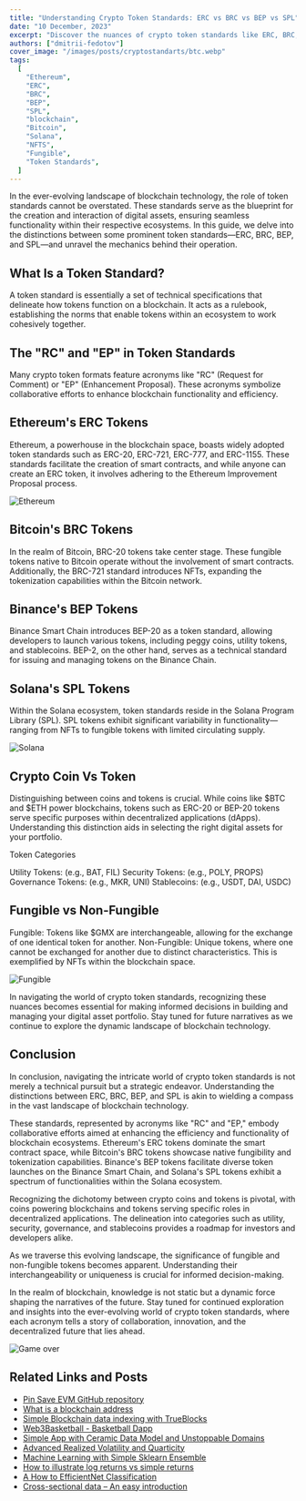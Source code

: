 ```yaml
---
title: "Understanding Crypto Token Standards: ERC vs BRC vs BEP vs SPL"
date: "10 December, 2023"
excerpt: "Discover the nuances of crypto token standards like ERC, BRC, BEP, and SPL in our guide. From Ethereum's smart contracts to Bitcoin's fungibility, explore the dynamics shaping decentralized landscapes for the future."
authors: ["dmitrii-fedotov"]
cover_image: "/images/posts/cryptostandarts/btc.webp"
tags:
  [
    "Ethereum",
    "ERC",
    "BRC",
    "BEP",
    "SPL",
    "blockchain",
    "Bitcoin",
    "Solana",
    "NFTS",
    "Fungible",
    "Token Standards",
  ]
---
```


In the ever-evolving landscape of blockchain technology, the role of token standards cannot be overstated. These standards serve as the blueprint for the creation and interaction of digital assets, ensuring seamless functionality within their respective ecosystems. In this guide, we delve into the distinctions between some prominent token standards—ERC, BRC, BEP, and SPL—and unravel the mechanics behind their operation.

## What Is a Token Standard?

A token standard is essentially a set of technical specifications that delineate how tokens function on a blockchain. It acts as a rulebook, establishing the norms that enable tokens within an ecosystem to work cohesively together.

## The "RC" and "EP" in Token Standards

Many crypto token formats feature acronyms like "RC" (Request for Comment) or "EP" (Enhancement Proposal). These acronyms symbolize collaborative efforts to enhance blockchain functionality and efficiency.

## Ethereum's ERC Tokens

Ethereum, a powerhouse in the blockchain space, boasts widely adopted token standards such as ERC-20, ERC-721, ERC-777, and ERC-1155. These standards facilitate the creation of smart contracts, and while anyone can create an ERC token, it involves adhering to the Ethereum Improvement Proposal process.

![Ethereum](images/posts/cryptostandarts/green.webp)

## Bitcoin's BRC Tokens

In the realm of Bitcoin, BRC-20 tokens take center stage. These fungible tokens native to Bitcoin operate without the involvement of smart contracts. Additionally, the BRC-721 standard introduces NFTs, expanding the tokenization capabilities within the Bitcoin network.

## Binance's BEP Tokens

Binance Smart Chain introduces BEP-20 as a token standard, allowing developers to launch various tokens, including peggy coins, utility tokens, and stablecoins. BEP-2, on the other hand, serves as a technical standard for issuing and managing tokens on the Binance Chain.

## Solana's SPL Tokens

Within the Solana ecosystem, token standards reside in the Solana Program Library (SPL). SPL tokens exhibit significant variability in functionality—ranging from NFTs to fungible tokens with limited circulating supply.

![Solana](images/posts/cryptostandarts/solana.webp)

## Crypto Coin Vs Token

Distinguishing between coins and tokens is crucial. While coins like $BTC and $ETH power blockchains, tokens such as ERC-20 or BEP-20 tokens serve specific purposes within decentralized applications (dApps). Understanding this distinction aids in selecting the right digital assets for your portfolio.

Token Categories

Utility Tokens: (e.g., BAT, FIL)
Security Tokens: (e.g., POLY, PROPS)
Governance Tokens: (e.g., MKR, UNI)
Stablecoins: (e.g., USDT, DAI, USDC)

## Fungible vs Non-Fungible

Fungible: Tokens like $GMX are interchangeable, allowing for the exchange of one identical token for another.
Non-Fungible: Unique tokens, where one cannot be exchanged for another due to distinct characteristics. This is exemplified by NFTs within the blockchain space.

![Fungible](images/posts/cryptostandarts/fungible.webp)

In navigating the world of crypto token standards, recognizing these nuances becomes essential for making informed decisions in building and managing your digital asset portfolio. Stay tuned for future narratives as we continue to explore the dynamic landscape of blockchain technology.

## Conclusion

In conclusion, navigating the intricate world of crypto token standards is not merely a technical pursuit but a strategic endeavor. Understanding the distinctions between ERC, BRC, BEP, and SPL is akin to wielding a compass in the vast landscape of blockchain technology.

These standards, represented by acronyms like "RC" and "EP," embody collaborative efforts aimed at enhancing the efficiency and functionality of blockchain ecosystems. Ethereum's ERC tokens dominate the smart contract space, while Bitcoin's BRC tokens showcase native fungibility and tokenization capabilities. Binance's BEP tokens facilitate diverse token launches on the Binance Smart Chain, and Solana's SPL tokens exhibit a spectrum of functionalities within the Solana ecosystem.

Recognizing the dichotomy between crypto coins and tokens is pivotal, with coins powering blockchains and tokens serving specific roles in decentralized applications. The delineation into categories such as utility, security, governance, and stablecoins provides a roadmap for investors and developers alike.

As we traverse this evolving landscape, the significance of fungible and non-fungible tokens becomes apparent. Understanding their interchangeability or uniqueness is crucial for informed decision-making.

In the realm of blockchain, knowledge is not static but a dynamic force shaping the narratives of the future. Stay tuned for continued exploration and insights into the ever-evolving world of crypto token standards, where each acronym tells a story of collaboration, innovation, and the decentralized future that lies ahead.

![Game over](images/posts/cryptostandarts/conclusion.webp)

## Related Links and Posts

- [Pin Save EVM GitHub repository](https://github.com/dspytdao/PinSave-EVM)
- [What is a blockchain address](https://dspyt.com/what-is-blockchain-address)
- [Simple Blockchain data indexing with TrueBlocks](https://dspyt.com/blockchain-data-indexer-with-trueblocks)
- [Web3Basketball - Basketball Dapp](https://dspyt.com/Web3Basketball)
- [Simple App with Ceramic Data Model and Unstoppable Domains](https://dspyt.com/simple-app-with-ceramic-data-model-and-unstoppable-domains)
- [Advanced Realized Volatility and Quarticity](https://dspyt.com/advanced-realized-volatility-and-quarticity)
- [Machine Learning with Simple Sklearn Ensemble](https://dspyt.com/machine-learning-simple-sklearn-ensemble)
- [How to illustrate log returns vs simple returns](https://dspyt.com/simple-returns-log-return-and-volatility-simple-introduction)
- [A How to EfficientNet Classification](https://dspyt.com/efficientnet-classification)
- [Cross-sectional data – An easy introduction](https://dspyt.com/cross-sectional-data-an-easy-introduction)
